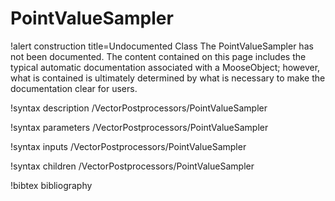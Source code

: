 <!-- MOOSE Documentation Stub: Remove this when content is added. -->

# PointValueSampler

!alert construction title=Undocumented Class
The PointValueSampler has not been documented. The content contained on this page includes the
typical automatic documentation associated with a MooseObject; however, what is contained is
ultimately determined by what is necessary to make the documentation clear for users.

!syntax description /VectorPostprocessors/PointValueSampler

!syntax parameters /VectorPostprocessors/PointValueSampler

!syntax inputs /VectorPostprocessors/PointValueSampler

!syntax children /VectorPostprocessors/PointValueSampler

!bibtex bibliography

